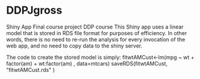 # DDPJgross
Shiny App Final course project DDP course
This Shiny app uses a linear model that is stored in RDS file format for purposes of efficiency.  In other words, 
there is no need to re-run the analysis for every invocation of the web app, and no need to copy data to the shiny server.

The code to create the stored model is simply:
fitwtAMCust<-lm(mpg ~ wt  +  factor(am) +   wt:factor(am) , data=mtcars)
saveRDS(fitwtAMCust, "fitwtAMCust.rds" )
